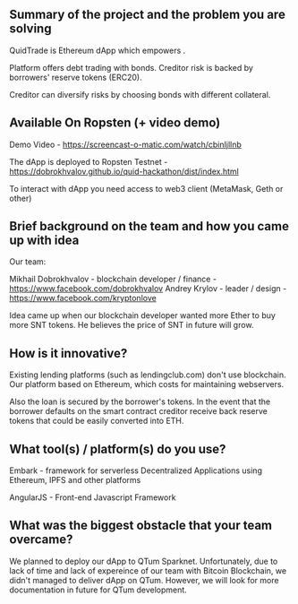 
## Summary of the project and the problem you are solving

QuidTrade is Ethereum dApp which empowers .

Platform offers debt trading with bonds. Creditor risk is backed by borrowers' reserve tokens (ERC20).

Creditor can diversify risks by choosing bonds with different collateral. 

## Available On Ropsten (+ video demo)

Demo Video - https://screencast-o-matic.com/watch/cbinIjllnb

The dApp is deployed to Ropsten Testnet - https://dobrokhvalov.github.io/quid-hackathon/dist/index.html

To interact with dApp you need access to web3 client (MetaMask, Geth or other) 

## Brief background on the team and how you came up with idea

Our team:

Mikhail Dobrokhvalov - blockchain developer / finance - https://www.facebook.com/dobrokhvalov
Andrey Krylov - leader / design - https://www.facebook.com/kryptonlove

Idea came up when our blockchain developer wanted more Ether to buy more SNT tokens. He believes the price of SNT in future will grow.

## How is it innovative?


Existing lending platforms (such as lendingclub.com) don't use blockchain. Our platform based on Ethereum, which costs for maintaining webservers.

Also the loan is secured by the borrower's tokens. In the event that the borrower defaults on the smart contract creditor receive back reserve tokens that could be easily converted into ETH.


## What tool(s) / platform(s) do you use?

Embark - framework for serverless Decentralized Applications using Ethereum, IPFS and other platforms

AngularJS - Front-end Javascript Framework



## What was the biggest obstacle that your team overcame?

We planned to deploy our dApp to QTum Sparknet. 
Unfortunately, due to lack of time and lack of expereince of our team with Bitcoin Blockchain, we didn't managed to deliver dApp on QTum.
However, we will look for more documentation in future for QTum development.


